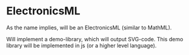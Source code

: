 # ElectronicsML

As the name implies, will be an ElectronicsML (similar to MathML).

Will implement a demo-library, which will output SVG-code. This demo library will be implemented in js (or a higher level language).
